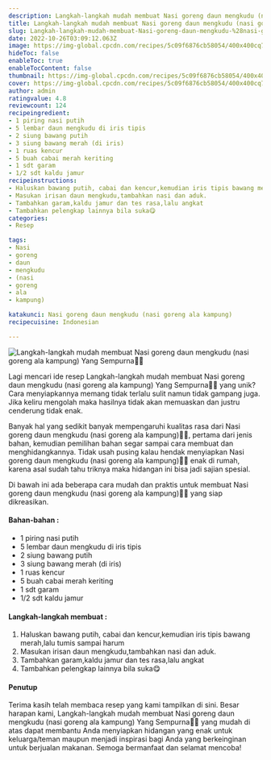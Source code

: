 ```yaml
---
description: Langkah-langkah mudah membuat Nasi goreng daun mengkudu (nasi goreng ala kampung) Yang Sempurna"
title: Langkah-langkah mudah membuat Nasi goreng daun mengkudu (nasi goreng ala kampung) Yang Sempurna
slug: Langkah-langkah-mudah-membuat-Nasi-goreng-daun-mengkudu-%28nasi-goreng-ala-kampung%29-Yang-Sempurna
date: 2022-10-26T03:09:12.063Z
image: https://img-global.cpcdn.com/recipes/5c09f6876cb58054/400x400cq70/photo.jpg
hideToc: false
enableToc: true
enableTocContent: false
thumbnail: https://img-global.cpcdn.com/recipes/5c09f6876cb58054/400x400cq70/photo.jpg
cover: https://img-global.cpcdn.com/recipes/5c09f6876cb58054/400x400cq70/photo.jpg
author: admin
ratingvalue: 4.8
reviewcount: 124
recipeingredient:
- 1 piring nasi putih
- 5 lembar daun mengkudu di iris tipis
- 2 siung bawang putih
- 3 siung bawang merah (di iris)
- 1 ruas kencur
- 5 buah cabai merah keriting
- 1 sdt garam
- 1/2 sdt kaldu jamur
recipeinstructions:
- Haluskan bawang putih, cabai dan kencur,kemudian iris tipis bawang merah,lalu tumis sampai harum
- Masukan irisan daun mengkudu,tambahkan nasi dan aduk.
- Tambahkan garam,kaldu jamur dan tes rasa,lalu angkat
- Tambahkan pelengkap lainnya bila suka😋
categories:
- Resep

tags:
- Nasi
- goreng
- daun
- mengkudu
- (nasi
- goreng
- ala
- kampung)

katakunci: Nasi goreng daun mengkudu (nasi goreng ala kampung)
recipecuisine: Indonesian

---
```


![Langkah-langkah mudah membuat Nasi goreng daun mengkudu (nasi goreng ala kampung) Yang Sempurna👩‍🍳](https://img-global.cpcdn.com/recipes/5c09f6876cb58054/400x400cq70/photo.jpg)

Lagi mencari ide resep Langkah-langkah mudah membuat Nasi goreng daun mengkudu (nasi goreng ala kampung) Yang Sempurna👩‍🍳 yang unik? Cara menyiapkannya memang tidak terlalu sulit namun tidak gampang juga. Jika keliru mengolah maka hasilnya tidak akan memuaskan dan justru cenderung tidak enak.

Banyak hal yang sedikit banyak mempengaruhi kualitas rasa dari Nasi goreng daun mengkudu (nasi goreng ala kampung)👩‍🍳, pertama dari jenis bahan, kemudian pemilihan bahan segar sampai cara membuat dan menghidangkannya. Tidak usah pusing kalau hendak menyiapkan Nasi goreng daun mengkudu (nasi goreng ala kampung)👩‍🍳 enak di rumah, karena asal sudah tahu triknya maka hidangan ini bisa jadi sajian spesial.

Di bawah ini ada beberapa cara mudah dan praktis untuk membuat Nasi goreng daun mengkudu (nasi goreng ala kampung)👩‍🍳 yang siap dikreasikan.

<!--inarticleads1-->

#### Bahan-bahan :

- 1 piring nasi putih
- 5 lembar daun mengkudu di iris tipis
- 2 siung bawang putih
- 3 siung bawang merah (di iris)
- 1 ruas kencur
- 5 buah cabai merah keriting
- 1 sdt garam
- 1/2 sdt kaldu jamur

<!--inarticleads2-->

#### Langkah-langkah membuat :

1. Haluskan bawang putih, cabai dan kencur,kemudian iris tipis bawang merah,lalu tumis sampai harum
1. Masukan irisan daun mengkudu,tambahkan nasi dan aduk.
1. Tambahkan garam,kaldu jamur dan tes rasa,lalu angkat
1. Tambahkan pelengkap lainnya bila suka😋

#### Penutup

Terima kasih telah membaca resep yang kami tampilkan di sini. Besar harapan kami, Langkah-langkah mudah membuat Nasi goreng daun mengkudu (nasi goreng ala kampung) Yang Sempurna👩‍🍳 yang mudah di atas dapat membantu Anda menyiapkan hidangan yang enak untuk keluarga/teman maupun menjadi inspirasi bagi Anda yang berkeinginan untuk berjualan makanan. Semoga bermanfaat dan selamat mencoba!